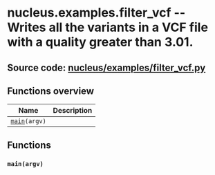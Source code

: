 # nucleus.examples.filter_vcf -- Writes all the variants in a VCF file with a quality greater than 3.01.
**Source code:** [nucleus/examples/filter_vcf.py](https://github.com/google/nucleus/tree/master/nucleus/examples/filter_vcf.py)
---


## Functions overview
Name | Description
-----|------------
[`main`](#main)`(argv)` | 

## Functions
### `main(argv)`<a name="main"></a>


